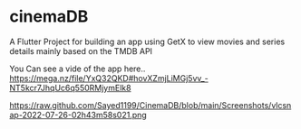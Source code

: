 # cinemaDB
A Flutter Project for building an app using GetX to view movies and series details mainly based on the TMDB API

You Can see a vide of the app here.. https://mega.nz/file/YxQ32QKD#hovXZmjLiMGj5vv_-NT5kcr7JhqUc6q550RMjymElk8


https://raw.github.com/Sayed1199/CinemaDB/blob/main/Screenshots/vlcsnap-2022-07-26-02h43m58s021.png

